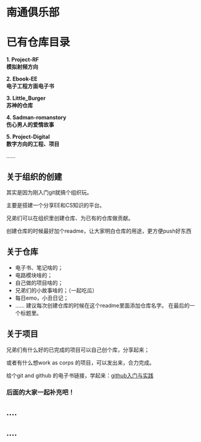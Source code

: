 # 南通俱乐部
# 已有仓库目录
**1. Project-RF**                 
**模拟射频方向** 

**2. Ebook-EE**     
**电子工程方面电子书**

**3. Little_Burger**   
**苏神的仓库**

**4. Sadman-romanstory**         
**伤心男人的爱情故事**

**5. Project-Digital**           
**数字方向的工程、项目**

......


## 关于组织的创建
其实是因为刚入门git就搞个组织玩。

主要是搭建一个分享EE和CS知识的平台。

兄弟们可以在组织里创建仓库、为已有的仓库做贡献。

创建仓库的时候最好加个readme，让大家明白仓库的用途，更方便push好东西

## 关于仓库

- 电子书、笔记啥的；
- 电路模块啥的；
- 自己做的项目啥的；
- 兄弟们的小故事啥的；（一起吃瓜）
- 每日emo，小丑日记；
- ......
建议每次创建仓库的时候在这个readme里面添加仓库名字。
在最后的一个标题里。

## 关于项目

兄弟们有什么好的已完成的项目可以自己创个库，分享起来；

或者有什么想work as corps 的项目，可以发出来，合力完成。


给个git and github 的电子书链接，学起来：[github入门与实践](https://maifile.cn/est/d661fcfbed19c2/pdf)


### 后面的大家一起补充吧！

## ....
## ....

